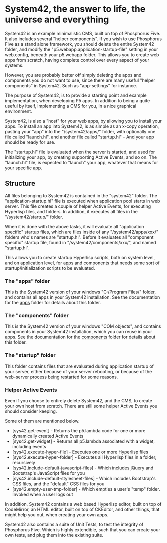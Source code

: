 System42, the answer to life, the universe and everything
========

System42 is an example minimalistic CMS, built on top of Phosphorus Five. It also includes 
several "helper components". If you wish to use Phosphorus Five as a stand alone framework, you
should delete the entire System42 folder, and modify the "p5.webapp.application-startup-file"
setting in your web.config, beneath your p5.webapp folder. This allows you to create web
apps from scratch, having complete control over every aspect of your systems.

However, you are probably better off simply deleting the apps and components you do not want 
to use, since there are many useful "helper components" in System42. Such as "app-settings"
for instance.

The purpose of System42, is to provide a starting point and example implementation,
when developing P5 apps. In addition to being a quite useful by itself, implementing a CMS
for you, in a nice graphical environment.

System42, is also a "host" for your web apps, by allowing you to install your apps.
To install an app into System42, is as simple as an x-copy operation, pasting your "app" 
into the "/system42/apps/" folder, with optionally one file called "launch.hl",
and another file called "startup.hl" - And your app should be ready for use.

The "startup.hl" file is evaluated when the server is started, and used for initializing
your app, by creating supporting Active Events, and so on. The "launch.hl" file,
is expected to "launch" your app, whatever that means for your specific app.

## Structure

All files belonging to System42 is contained in the "system42" folder. The 
"application-startup.hl" file is executed when application pool starts in web server.
This file creates a couple of helper Active Events, for executing Hyperlisp files, and
folders. In addition, it executes all files in the "/system42/startup/" folder.

When it is done with the above tasks, it will evaluate all "application specific"
startup files, which are files inside of any "/system42/apps/xxx/" folders who's names
are "startup.hl". Before it evaluates all "component specific" startup file, found
in "/system42/components/xxx/", and named "startup.hl".

This allows you to create startup Hyperlisp scripts, both on system level, and on
application level, for apps and components that needs some sort of startup/initialization 
scripts to be evaluated.

### The "apps" folder

This is the System42 version of your windows "C:/Program Files/" folder, and contains 
all apps in your System42 installation. See the documentation for the [apps](/core/p5.webapp/system42/apps/)
folder for details about this folder.

### The "components" folder

This is the System42 version of your windows "COM objects", and contains components in 
your System42 installation, which you can reuse in your apps. See the documentation for 
the [components](/core/p5.webapp/system42/components/) folder for details about this folder.

### The "startup" folder

This folder contains files that are evaluated during application startup of your server,
either because of your server rebooting, or because of the web-server process being restarted
for some reasons.


### Helper Active Events

Even if you choose to entirely delete System42, and the CMS, to create your own host from
scratch. There are still some helper Active Events you should consider keeping.

Some of them are mentioned below.

* [sys42.get-event] - Returns the p5.lambda code for one or more dynamically created Active Events
* [sys42.get-widget] - Returns all p5.lambda associated with a widget, including events
* [sys42.execute-hyper-file] - Executes one or more Hyperlisp files
* [sys42.execute-hyper-folder] - Executes all Hyperlisp files in a folder, recursively
* [sys42.include-default-javascript-files] - Which includes jQuery and Bootstrap's JavaScript files for you
* [sys42.include-default-stylesheet-files] - Which includes Bootstrap's CSS files, and the "default" CSS files for you
* [sys42.empty-user-tmp-folder] - Which empties a user's "temp" folder. Invoked when a user logs out

In addition, System42 contains a web based Hyperlisp editor, built on top of CodeMirror, an HTML editor,
built on top of CKEditor, and other things, that might help you out, when creating your own apps.

System42 also contains a suite of Unit Tests, to test the integrity of Phosphorus Five. Which is highly
extendible, such that you can create your own tests, and plug them into the existing suite.



